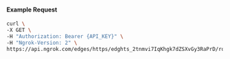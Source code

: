 <!-- Code generated for API Clients. DO NOT EDIT. -->

#### Example Request

```bash
curl \
-X GET \
-H "Authorization: Bearer {API_KEY}" \
-H "Ngrok-Version: 2" \
https://api.ngrok.com/edges/https/edghts_2tnmvi7IqKhgk7dZSXvGy3RaPrD/routes/edghtsrt_2tnmvi37gQC9NPjNvZc5Ylu8ha8/traffic_policy
```
